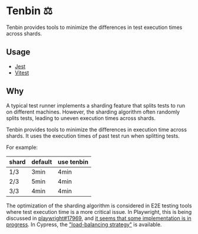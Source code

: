# Tenbin ⚖️

Tenbin provides tools to minimize the differences in test execution times across shards.

## Usage

- [Jest](./packages/jest/README.md)
- [Vitest](./packages/vitest/README.md)

## Why

A typical test runner implements a sharding feature that splits tests to run on different machines. However, the sharding algorithm often randomly splits tests, leading to uneven execution times across shards.

Tenbin provides tools to minimize the differences in execution time across shards.
It uses the execution times of past test run when splitting tests.

For example:

| shard | default | use tenbin |
| ----- | ------- | -----------|
|  1/3  | 3min    | 4min       |
|  2/3  | 5min    | 4min       |
|  3/3  | 4min    | 4min       |

The optimization of the sharding algorithm is considered in E2E testing tools where test execution time is a more critical issue.
In Playwright, this is being discussed in [playwright#17969](https://github.com/microsoft/playwright/issues/17969), and [it seems that some implementation is in progress](https://github.com/microsoft/playwright/pull/30962).
In Cypress, the ["load-balancing strategy"](https://docs.cypress.io/guides/cloud/smart-orchestration/load-balancing) is available. 

